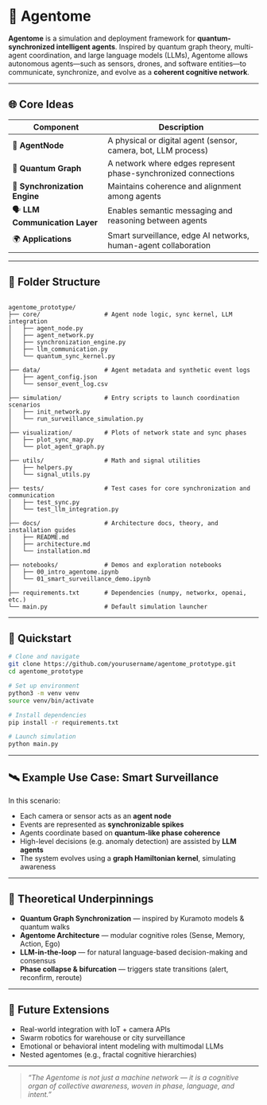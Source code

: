 # 🤖 Agentome

**Agentome** is a simulation and deployment framework for **quantum-synchronized intelligent agents**. Inspired by quantum graph theory, multi-agent coordination, and large language models (LLMs), Agentome allows autonomous agents—such as sensors, drones, and software entities—to communicate, synchronize, and evolve as a **coherent cognitive network**.

---

## 🌐 Core Ideas

| Component | Description |
|----------|-------------|
| 🧠 **AgentNode** | A physical or digital agent (sensor, camera, bot, LLM process) |
| 🔗 **Quantum Graph** | A network where edges represent phase-synchronized connections |
| 🎼 **Synchronization Engine** | Maintains coherence and alignment among agents |
| 🗣️ **LLM Communication Layer** | Enables semantic messaging and reasoning between agents |
| 🌍 **Applications** | Smart surveillance, edge AI networks, human-agent collaboration |

---

## 📁 Folder Structure

```

agentome_prototype/
├── core/                  # Agent node logic, sync kernel, LLM integration
│   ├── agent_node.py
│   ├── agent_network.py
│   ├── synchronization_engine.py
│   ├── llm_communication.py
│   └── quantum_sync_kernel.py
│
├── data/                  # Agent metadata and synthetic event logs
│   ├── agent_config.json
│   └── sensor_event_log.csv
│
├── simulation/            # Entry scripts to launch coordination scenarios
│   ├── init_network.py
│   └── run_surveillance_simulation.py
│
├── visualization/         # Plots of network state and sync phases
│   ├── plot_sync_map.py
│   └── plot_agent_graph.py
│
├── utils/                 # Math and signal utilities
│   ├── helpers.py
│   └── signal_utils.py
│
├── tests/                 # Test cases for core synchronization and communication
│   ├── test_sync.py
│   └── test_llm_integration.py
│
├── docs/                  # Architecture docs, theory, and installation guides
│   ├── README.md
│   ├── architecture.md
│   └── installation.md
│
├── notebooks/             # Demos and exploration notebooks
│   ├── 00_intro_agentome.ipynb
│   └── 01_smart_surveillance_demo.ipynb
│
├── requirements.txt       # Dependencies (numpy, networkx, openai, etc.)
└── main.py                # Default simulation launcher

````

---

## 🚀 Quickstart

```bash
# Clone and navigate
git clone https://github.com/yourusername/agentome_prototype.git
cd agentome_prototype

# Set up environment
python3 -m venv venv
source venv/bin/activate

# Install dependencies
pip install -r requirements.txt

# Launch simulation
python main.py
````

---

## 🛰️ Example Use Case: Smart Surveillance

In this scenario:

* Each camera or sensor acts as an **agent node**
* Events are represented as **synchronizable spikes**
* Agents coordinate based on **quantum-like phase coherence**
* High-level decisions (e.g. anomaly detection) are assisted by **LLM agents**
* The system evolves using a **graph Hamiltonian kernel**, simulating awareness

---

## 🧬 Theoretical Underpinnings

* **Quantum Graph Synchronization** — inspired by Kuramoto models & quantum walks
* **Agentome Architecture** — modular cognitive roles (Sense, Memory, Action, Ego)
* **LLM-in-the-loop** — for natural language-based decision-making and consensus
* **Phase collapse & bifurcation** — triggers state transitions (alert, reconfirm, reroute)

---

## 🔮 Future Extensions

* Real-world integration with IoT + camera APIs
* Swarm robotics for warehouse or city surveillance
* Emotional or behavioral intent modeling with multimodal LLMs
* Nested agentomes (e.g., fractal cognitive hierarchies)

---

> *“The Agentome is not just a machine network — it is a cognitive organ of collective awareness, woven in phase, language, and intent.”*

